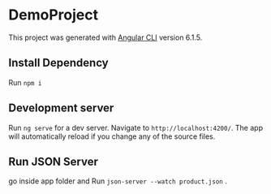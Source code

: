 # DemoProject

This project was generated with [Angular CLI](https://github.com/angular/angular-cli) version 6.1.5.

## Install Dependency

Run `npm i`

## Development server

Run `ng serve` for a dev server. Navigate to `http://localhost:4200/`. The app will automatically reload if you change any of the source files.

## Run JSON Server

 go inside app folder and Run `json-server --watch product.json` .

